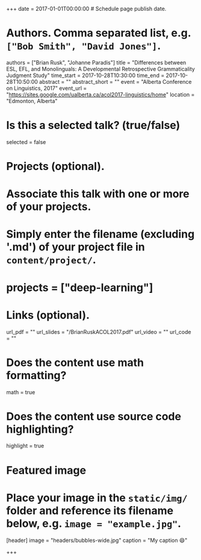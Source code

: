 +++
date = 2017-01-01T00:00:00  # Schedule page publish date.

# Authors. Comma separated list, e.g. `["Bob Smith", "David Jones"]`.
authors = ["Brian Rusk", "Johanne Paradis"]
title = "Differences between ESL, EFL, and Monolinguals: A Developmental Retrospective Grammaticality Judgment Study"
time_start = 2017-10-28T10:30:00
time_end = 2017-10-28T10:50:00
abstract = ""
abstract_short = ""
event = "Alberta Conference on Linguistics, 2017"
event_url = "https://sites.google.com/ualberta.ca/acol2017-linguistics/home"
location = "Edmonton, Alberta"

# Is this a selected talk? (true/false)
selected = false

# Projects (optional).
#   Associate this talk with one or more of your projects.
#   Simply enter the filename (excluding '.md') of your project file in `content/project/`.
# projects = ["deep-learning"]

# Links (optional).
url_pdf = ""
url_slides = "/BrianRuskACOL2017.pdf"
url_video = ""
url_code = ""

# Does the content use math formatting?
math = true

# Does the content use source code highlighting?
highlight = true

# Featured image
# Place your image in the `static/img/` folder and reference its filename below, e.g. `image = "example.jpg"`.
[header]
image = "headers/bubbles-wide.jpg"
caption = "My caption :smile:"

+++

